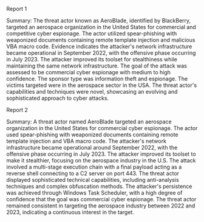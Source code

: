 
Report 1

Summary:
The threat actor known as AeroBlade, identified by BlackBerry, targeted an aerospace organization in the United States for commercial and competitive cyber espionage. The actor utilized spear-phishing with weaponized documents containing remote template injection and malicious VBA macro code. Evidence indicates the attacker's network infrastructure became operational in September 2022, with the offensive phase occurring in July 2023. The attacker improved its toolset for stealthiness while maintaining the same network infrastructure. The goal of the attack was assessed to be commercial cyber espionage with medium to high confidence. The sponsor type was information theft and espionage. The victims targeted were in the aerospace sector in the USA. The threat actor's capabilities and techniques were novel, showcasing an evolving and sophisticated approach to cyber attacks.





Report 2

Summary:
A threat actor named AeroBlade targeted an aerospace organization in the United States for commercial cyber espionage. The actor used spear-phishing with weaponized documents containing remote template injection and VBA macro code. The attacker's network infrastructure became operational around September 2022, with the offensive phase occurring in July 2023. The attacker improved its toolset to make it stealthier, focusing on the aerospace industry in the U.S. The attack involved a multi-stage execution chain with a final payload acting as a reverse shell connecting to a C2 server on port 443. The threat actor displayed sophisticated technical capabilities, including anti-analysis techniques and complex obfuscation methods. The attacker's persistence was achieved through Windows Task Scheduler, with a high degree of confidence that the goal was commercial cyber espionage. The threat actor remained consistent in targeting the aerospace industry between 2022 and 2023, indicating a continuous interest in the target.


